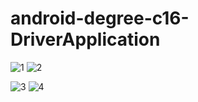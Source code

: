 # android-degree-c16-DriverApplication
![1](https://github.com/barmej/android-degree-c16-DriverApplication/blob/master/screenshots/Screenshot_1555926041.png)
![2](https://github.com/barmej/android-degree-c16-DriverApplication/blob/master/screenshots/Screenshot_1555926006.png)

![3](https://github.com/barmej/android-degree-c16-DriverApplication/blob/master/screenshots/Screenshot_1555925977.png)
![4](https://github.com/barmej/android-degree-c16-DriverApplication/blob/master/screenshots/Screenshot_1555925983.png)

